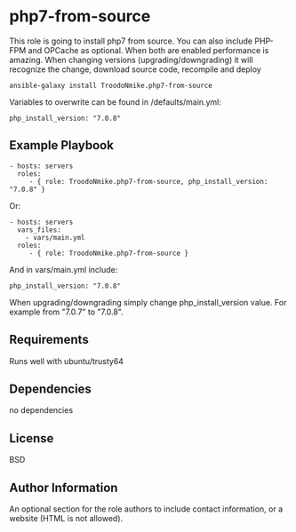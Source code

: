 php7-from-source
=========

This role is going to install php7 from source. You can also include PHP-FPM and OPCache as optional. When both are enabled performance is amazing. When changing versions (upgrading/downgrading) it will recognize the change, download source code, recompile and deploy

    ansible-galaxy install TroodoNmike.php7-from-source


Variables to overwrite can be found in /defaults/main.yml:

    php_install_version: "7.0.8"


Example Playbook
----------------


    - hosts: servers
      roles:
         - { role: TroodoNmike.php7-from-source, php_install_version: "7.0.8" }

Or:

    - hosts: servers
      vars_files:
        - vars/main.yml
      roles:
         - { role: TroodoNmike.php7-from-source }

And in vars/main.yml include:

    php_install_version: "7.0.8"

When upgrading/downgrading simply change php_install_version value. For example from "7.0.7" to "7.0.8".

Requirements
------------

Runs well with ubuntu/trusty64

Dependencies
------------

no dependencies

License
-------

BSD

Author Information
------------------

An optional section for the role authors to include contact information, or a website (HTML is not allowed).
